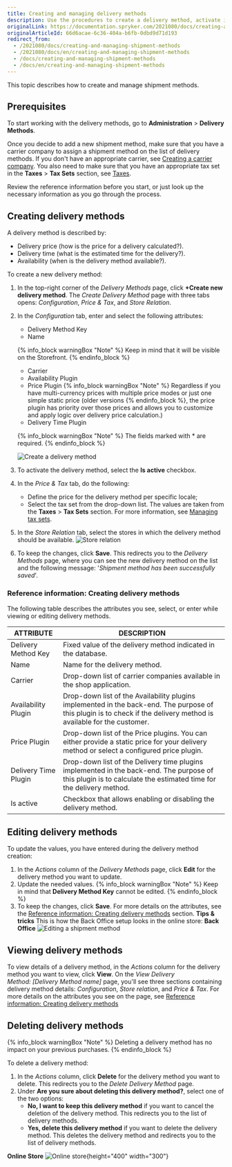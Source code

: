 ```yaml
---
title: Creating and managing delivery methods
description: Use the procedures to create a delivery method, activate it, set a price and tax set, and define a delivery method per store in the Back Office.
originalLink: https://documentation.spryker.com/2021080/docs/creating-and-managing-shipment-methods
originalArticleId: 66d6acae-6c36-404a-b6fb-0dbd9d71d193
redirect_from:
  - /2021080/docs/creating-and-managing-shipment-methods
  - /2021080/docs/en/creating-and-managing-shipment-methods
  - /docs/creating-and-managing-shipment-methods
  - /docs/en/creating-and-managing-shipment-methods
---
```


This topic describes how to create and manage shipment methods.


## Prerequisites

To start working with the delivery methods, go to **Administration** > **Delivery Methods**.

Once you decide to add a new shipment method, make sure that you have a carrier company to assign a shipment method on the list of delivery methods. If you don't have an appropriate carrier, see [Creating a carrier company](/docs/scos/user/back-office-user-guides/{{page.version}}/administration/delivery-methods/creating-carrier-companies.html). You also need to make sure that you have an appropriate tax set in the **Taxes** > **Tax Sets** section, see [Taxes](/docs/scos/user/features/{{page.version}}/tax-feature-overview.html).

Review the reference information before you start, or just look up the necessary information as you go through the process.

## Creating delivery methods

A delivery method is described by:
* Delivery price (how is the price for a delivery calculated?).
* Delivery time (what is the estimated time for the delivery?).
* Availability (when is the delivery method available?).

To create a new delivery method:
1. In the top-right corner of the *Delivery Methods* page, click **+Create new delivery method**. The *Create Delivery Method* page with three tabs opens: *Configuration*, *Price & Tax*, and *Store Relation*.
2. In the *Configuration* tab, enter and select the following attributes:
    * Delivery Method Key
    * Name

    {% info_block warningBox "Note" %}
Keep in mind that it will be visible on the Storefront.
{% endinfo_block %}
    * Carrier
    * Availability Plugin
    * Price Plugin
    {% info_block warningBox "Note" %}
Regardless if you have multi-currency prices with multiple price modes or just one simple static price (older versions
{% endinfo_block %}, the price plugin has priority over those prices and allows you to customize and apply logic over delivery price calculation.)
    * Delivery Time Plugin

    {% info_block warningBox "Note" %}
The fields marked with * are required.
{% endinfo_block %}

    ![Create a delivery method](https://spryker.s3.eu-central-1.amazonaws.com/docs/User+Guides/Back+Office+User+Guides/Administration/Shipment/Creating+and+Managing+Shipment+Methods/create-delivery-method.png)

3. To activate the delivery method, select the **Is active** checkbox.
4. In the *Price & Tax* tab, do the following:
    * Define the price for the delivery method per specific locale;
    * Select the tax set from the drop-down list. The values are taken from the **Taxes** > **Tax Sets** section. For more information, see [Managing tax sets](/docs/scos/user/back-office-user-guides/{{page.version}}/administration/tax-sets/managing-tax-sets.html).

5. In the *Store Relation* tab, select the stores in which the delivery method should be available.
![Store relation](https://spryker.s3.eu-central-1.amazonaws.com/docs/User+Guides/Back+Office+User+Guides/Administration/Shipment/Creating+and+Managing+Shipment+Methods/store-relation-delivery-method.png)

6. To keep the changes, click **Save**. This redirects you to the *Delivery Methods* page, where you can see the new delivery method on the list and the following message: '*Shipment method has been successfully saved*'.

### Reference information: Creating delivery methods

The following table describes the attributes you see, select, or enter while viewing or editing delivery methods.

| ATTRIBUTE | DESCRIPTION |
| --- | --- |
| Delivery Method Key | Fixed value of the delivery method indicated in the database. |
| Name | Name for the delivery method. |
| Carrier | Drop-down list of carrier companies available in the shop application. |
| Availability Plugin | Drop-down list of the Availability plugins implemented in the back-end. The purpose of this plugin is to check if the delivery method is available for the customer. |
| Price Plugin | Drop-down list of the Price plugins. You can either provide a static price for your delivery method or select a configured price plugin. |
| Delivery Time Plugin | Drop-down list of the Delivery time plugins implemented in the back-end. The purpose of this plugin is to calculate the estimated time for the delivery method. |
| Is active | Checkbox that allows enabling or disabling the delivery method. |

## Editing delivery methods

To update the values, you have entered during the delivery method creation:
1. In the _Actions_ column of the *Delivery Methods* page, click **Edit** for the delivery method you want to update.
2. Update the needed values.
    {% info_block warningBox "Note" %}
Keep in mind that **Delivery Method Key** cannot be edited.
{% endinfo_block %}
4. To keep the changes, click **Save**. For more details on the attributes, see the [Reference information: Creating delivery methods](#reference-information--creating-delivery-methods) section.
**Tips & tricks**
This is how the Back Office setup looks in the online store:
**Back Office**
![Editing a shipment method](https://spryker.s3.eu-central-1.amazonaws.com/docs/User+Guides/Back+Office+User+Guides/Administration/Shipment/Creating+and+Managing+Shipment+Methods/editing-shipment-method.png)


## Viewing delivery methods

To view details of a delivery method, in the *Actions* column for the delivery method you want to view, click **View**. On the *View Delivery Method: [Delivery Method name]* page, you'll see three sections containing delivery method details: *Configuration*, *Store relation*, and *Price & Tax*. For more details on the attributes you see on the page, see [Reference information: Creating delivery methods](#reference-information--creating-delivery-methods) 

## Deleting delivery methods

{% info_block warningBox "Note" %}
Deleting a delivery method has no impact on your previous purchases.
{% endinfo_block %}

To delete a delivery method:

1. In the *Actions* column, click **Delete** for the delivery method you want to delete. This redirects you to the *Delete Delivery Method* page.
2. Under **Are you sure about deleting this delivery method?**, select one of the two options:
    * **No, I want to keep this delivery method** if you want to cancel the deletion of the delivery method. This redirects you to the list of delivery methods.
    * **Yes, delete this delivery method** if you want to delete the delivery method. This deletes the delivery method and redirects you to the list of delivery methods.

**Online Store**
![Online store](https://spryker.s3.eu-central-1.amazonaws.com/docs/User+Guides/Back+Office+User+Guides/Administration/Shipment/Creating+and+Managing+Shipment+Methods/online-store.png){height="400" width="300"}
